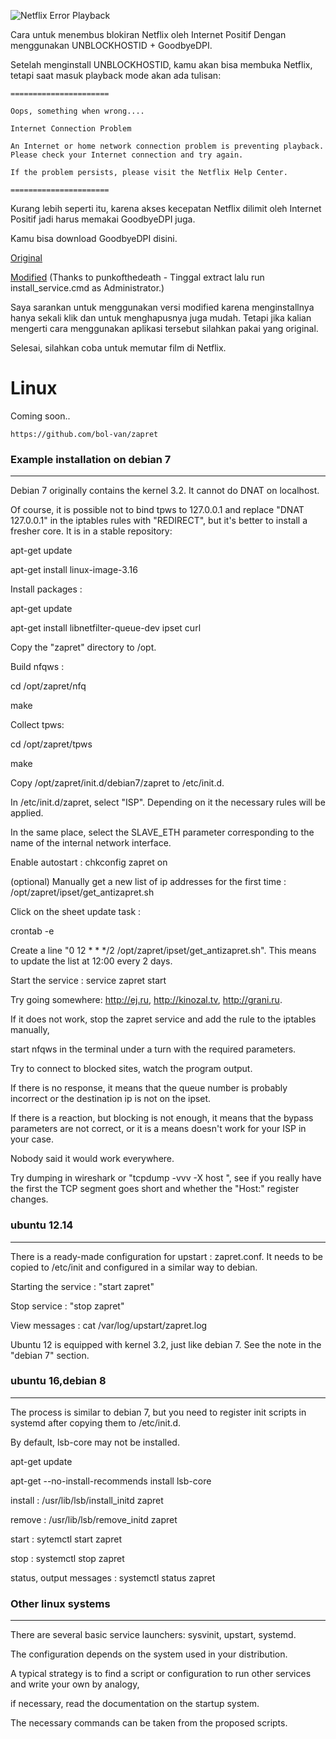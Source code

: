 ![Netflix Error Playback](https://virgin.i.lithium.com/t5/image/serverpage/image-id/100977i5AAC1EF5255EEB5E?v=1.0)

Cara untuk menembus blokiran Netflix oleh Internet Positif Dengan menggunakan UNBLOCKHOSTID + GoodbyeDPI.

Setelah menginstall UNBLOCKHOSTID, kamu akan bisa membuka Netflix, tetapi saat masuk playback mode akan ada tulisan:

    ======================

    Oops, something when wrong....

    Internet Connection Problem

    An Internet or home network connection problem is preventing playback. Please check your Internet connection and try again.

    If the problem persists, please visit the Netflix Help Center.

    ======================

Kurang lebih seperti itu, karena akses kecepatan Netflix dilimit oleh Internet Positif jadi harus memakai GoodbyeDPI juga.

Kamu bisa download GoodbyeDPI disini.

[Original](https://github.com/ValdikSS/GoodbyeDPI)

[Modified](https://files.catbox.moe/hlaa56.rar) (Thanks to punkofthedeath - Tinggal extract lalu run install_service.cmd as Administrator.)

Saya sarankan untuk menggunakan versi modified karena menginstallnya hanya sekali klik dan untuk menghapusnya juga mudah. Tetapi jika kalian mengerti cara menggunakan aplikasi tersebut silahkan pakai yang original.

Selesai, silahkan coba untuk memutar film di Netflix.


# Linux

Coming soon..

```https://github.com/bol-van/zapret```

### Example installation on debian 7
----------------------------
Debian 7 originally contains the kernel 3.2. It cannot do DNAT on localhost.

Of course, it is possible not to bind tpws to 127.0.0.1 and replace "DNAT 127.0.0.1" in the iptables rules with "REDIRECT", but it's better to install a fresher core. It is in a stable repository:

 apt-get update
 
 apt-get install linux-image-3.16
 
Install packages :

 apt-get update
 
 apt-get install libnetfilter-queue-dev ipset curl
 
Copy the "zapret" directory to /opt.

Build nfqws :

 cd /opt/zapret/nfq
 
 make
 
Collect tpws:

 cd /opt/zapret/tpws
 
 make
 
Copy /opt/zapret/init.d/debian7/zapret to /etc/init.d.

In /etc/init.d/zapret, select "ISP". Depending on it the necessary rules will be applied.

In the same place, select the SLAVE_ETH parameter corresponding to the name of the internal network interface.

Enable autostart : chkconfig zapret on

(optional) Manually get a new list of ip addresses for the first time : /opt/zapret/ipset/get_antizapret.sh

Click on the sheet update task :

 crontab -e
 
 Create a line "0 12 * * */2 /opt/zapret/ipset/get_antizapret.sh". This means to update the list at 12:00 every 2 days.
 
Start the service : service zapret start

Try going somewhere: http://ej.ru, http://kinozal.tv, http://grani.ru.

If it does not work, stop the zapret service and add the rule to the iptables manually,

start nfqws in the terminal under a turn with the required parameters.

Try to connect to blocked sites, watch the program output.

If there is no response, it means that the queue number is probably incorrect or the destination ip is not on the ipset.

If there is a reaction, but blocking is not enough, it means that the bypass parameters are not correct, or it is a means doesn't work for your ISP in your case.

Nobody said it would work everywhere.

Try dumping in wireshark or "tcpdump -vvv -X host <ip>", see if you really have the first the TCP segment goes short and whether the "Host:" register changes.

### ubuntu 12.14
------------

There is a ready-made configuration for upstart : zapret.conf. It needs to be copied to /etc/init and configured in a similar way to debian.

Starting the service : "start zapret"

Stop service : "stop zapret"

View messages : cat /var/log/upstart/zapret.log

Ubuntu 12 is equipped with kernel 3.2, just like debian 7. See the note in the "debian 7" section.

### ubuntu 16,debian 8
------------------

The process is similar to debian 7, but you need to register init scripts in systemd after copying them to /etc/init.d.

By default, lsb-core may not be installed.

apt-get update

apt-get --no-install-recommends install lsb-core

install : /usr/lib/lsb/install_initd zapret

remove : /usr/lib/lsb/remove_initd zapret

start : sytemctl start zapret

stop : systemctl stop zapret

status, output messages : systemctl status zapret

### Other linux systems
--------------------

There are several basic service launchers: sysvinit, upstart, systemd.

The configuration depends on the system used in your distribution.

A typical strategy is to find a script or configuration to run other services and write your own by analogy,

if necessary, read the documentation on the startup system.

The necessary commands can be taken from the proposed scripts.
